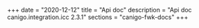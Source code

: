 +++
date        = "2020-12-12"
title       = "Api doc"
description = "Api doc canigo.integration.icc 2.3.1"
sections    = "canigo-fwk-docs"
+++